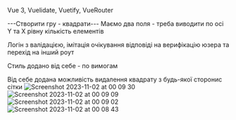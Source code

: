Vue 3, 
Vuelidate,
Vuetify,
VueRouter

---Створити гру - квадрати---
Маємо два поля - треба виводити по осі Y та X рівну кількість елементів

Логін з валідацією, імітація очікування відповіді на верифікацію юзера та перехід на інший роут

Стиль додано від себе - по вимогам

Від себе додана можливість видалення квадрату з будь-якої сторонис сітки
![Screenshot 2023-11-02 at 00 09 30](https://github.com/timurioukr/vue_3_square_game/assets/82959081/32525601-a10d-436c-aa4e-9e5940fa1771)
![Screenshot 2023-11-02 at 00 09 09](https://github.com/timurioukr/vue_3_square_game/assets/82959081/02948e65-f0be-423e-a17f-a4e530d5a9ce)
![Screenshot 2023-11-02 at 00 09 02](https://github.com/timurioukr/vue_3_square_game/assets/82959081/fc08eefe-e9a2-457f-b6fa-b48dd789f22f)
![Screenshot 2023-11-02 at 00 08 43](https://github.com/timurioukr/vue_3_square_game/assets/82959081/3b533f74-184d-4d2b-9cee-013e90605d8e)
